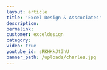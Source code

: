 ```yaml
---
layout: article
title: 'Excel Design & Asscociates'
description:
permalink:
customer: exceldesign
category:
video: true
youtube_id: sRKHKkJt3hU
banner_path: /uploads/charles.jpg
---
```



